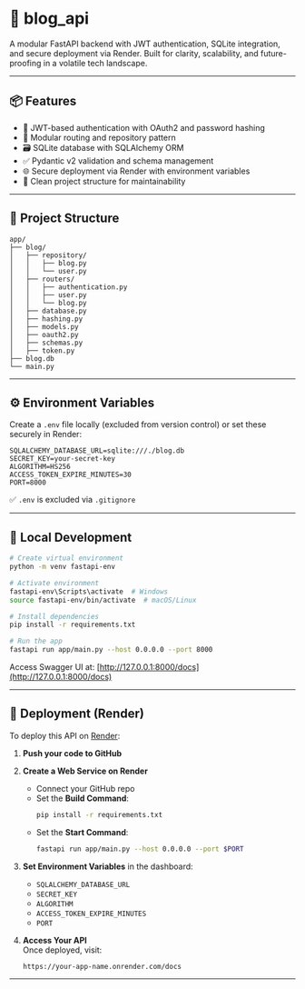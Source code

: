 # 📘 blog_api

A modular FastAPI backend with JWT authentication, SQLite integration, and secure deployment via Render. Built for clarity, scalability, and future-proofing in a volatile tech landscape.

---

## 📦 Features

- 🔐 JWT-based authentication with OAuth2 and password hashing  
- 🧩 Modular routing and repository pattern  
- 🗃️ SQLite database with SQLAlchemy ORM  
- ✅ Pydantic v2 validation and schema management  
- 🌐 Secure deployment via Render with environment variables  
- 📁 Clean project structure for maintainability  

---

## 🧱 Project Structure

```
app/
├── blog/
│   ├── repository/
│   │   ├── blog.py
│   │   └── user.py
│   ├── routers/
│   │   ├── authentication.py
│   │   ├── user.py
│   │   └── blog.py
│   ├── database.py
│   ├── hashing.py
│   ├── models.py
│   ├── oauth2.py
│   ├── schemas.py
│   ├── token.py
├── blog.db
└── main.py
```

---

## ⚙️ Environment Variables

Create a `.env` file locally (excluded from version control) or set these securely in Render:

```env
SQLALCHEMY_DATABASE_URL=sqlite:///./blog.db
SECRET_KEY=your-secret-key
ALGORITHM=HS256
ACCESS_TOKEN_EXPIRE_MINUTES=30
PORT=8000
```

✅ `.env` is excluded via `.gitignore`

---

## 🧪 Local Development

```bash
# Create virtual environment
python -m venv fastapi-env

# Activate environment
fastapi-env\Scripts\activate  # Windows
source fastapi-env/bin/activate  # macOS/Linux

# Install dependencies
pip install -r requirements.txt

# Run the app
fastapi run app/main.py --host 0.0.0.0 --port 8000
```

Access Swagger UI at: [http://127.0.0.1:8000/docs](http://127.0.0.1:8000/docs)

---

## 🚀 Deployment (Render)

To deploy this API on [Render](https://render.com):

1. **Push your code to GitHub**

2. **Create a Web Service on Render**
   - Connect your GitHub repo
   - Set the **Build Command**:
     ```bash
     pip install -r requirements.txt
     ```
   - Set the **Start Command**:
     ```bash
     fastapi run app/main.py --host 0.0.0.0 --port $PORT
     ```

3. **Set Environment Variables** in the dashboard:
   - `SQLALCHEMY_DATABASE_URL`
   - `SECRET_KEY`
   - `ALGORITHM`
   - `ACCESS_TOKEN_EXPIRE_MINUTES`
   - `PORT`

4. **Access Your API**  
   Once deployed, visit:
   ```
   https://your-app-name.onrender.com/docs
   ```

---



